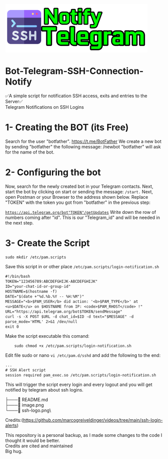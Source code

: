 
![alt text](image.png)
# Bot-Telegram-SSH-Connection-Notify
✅A simple script for notification SSH access, exits and entries to the Server✅
<br>Telegram Notifications on SSH Logins 

# 1- Creating the BOT (its Free)
Search for the user "botfather". https://t.me/BotFather
We create a new bot by sending "botfather" the following message:
/newbot
"botfather" will ask for the name of the bot.
# 2- Configuring the bot
Now, search for the newly created bot in your Telegram contacts. Next, start the bot by clicking on start or sending the message:
<code>/start.</code>
Next, open Postman or your Browser to the address shown below. Replace "TOKEN" with the token you got from "botfather" in the previous step:

<code>https://api.telegram.org/bot"TOKEN"/getUpdates</code>
Write down the row of numbers coming after "id". This is our "Telegram_id" and will be needed in the next step.
# 3- Create the Script
    sudo mkdir /etc/pam.scripts
Save this script in or other place <code>/etc/pam.scripts/login-notification.sh</code>

    #!/bin/bash
    TOKEN="123456789:ABCDEFGHIJK-ABCDEFGHIJK"
    ID="your-chat-id-or-group-id"
    HOSTNAME=$(hostname -f)
    DATE="$(date +"%d.%b.%Y -- %H:%M")"
    MESSAGE="<b>$PAM_USER</b> did action: '<b>$PAM_TYPE</b>' at <u>$DATE</u> on $HOSTNAME from IP: <code>$PAM_RHOST</code> !"
    URL="https://api.telegram.org/bot$TOKEN/sendMessage"
    curl -s -X POST $URL -d chat_id=$ID -d text="$MESSAGE" -d parse_mode='HTML' 2>&1 /dev/null
    exit 0   

Make the script executable this comand: 

        sudo chmod +x /etc/pam.scripts/login-notification.sh

Edit  file sudo or nano <code>vi /etc/pam.d/sshd</code> and add the following to the end:   

    ...
    # SSH Alert script
    session required pam_exec.so /etc/pam.scripts/login-notification.sh

This will trigger the script every login and every logout and you will get notified by telegram about ssh logins.

   
   ├───📄 README.md\
   ├───📄 image.png\
   └───📄 ssh-logo.png\


Credits:(https://github.com/marcogreiveldinger/videos/tree/main/ssh-login-alerts)

This repository is a personal backup, as I made some changes to the code I thought it would be better.\
Credits are cited and maintained\
Big hug.

